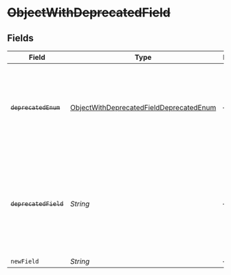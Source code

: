 # ~~ObjectWithDeprecatedField~~


## Fields

| Field                                                                                                                                       | Type                                                                                                                                        | Required                                                                                                                                    | Description                                                                                                                                 |
| ------------------------------------------------------------------------------------------------------------------------------------------- | ------------------------------------------------------------------------------------------------------------------------------------------- | ------------------------------------------------------------------------------------------------------------------------------------------- | ------------------------------------------------------------------------------------------------------------------------------------------- |
| ~~`deprecatedEnum`~~                                                                                                                        | [ObjectWithDeprecatedFieldDeprecatedEnum](../../models/shared/ObjectWithDeprecatedFieldDeprecatedEnum.md)                                   | :heavy_minus_sign:                                                                                                                          | :warning: **DEPRECATED**: this will be removed in a future release, please migrate away from it as soon as possible.                        |
| ~~`deprecatedField`~~                                                                                                                       | *String*                                                                                                                                    | :heavy_minus_sign:                                                                                                                          | :warning: **DEPRECATED**: this will be removed in a future release, please migrate away from it as soon as possible.Use `newField` instead. |
| `newField`                                                                                                                                  | *String*                                                                                                                                    | :heavy_minus_sign:                                                                                                                          | N/A                                                                                                                                         |
